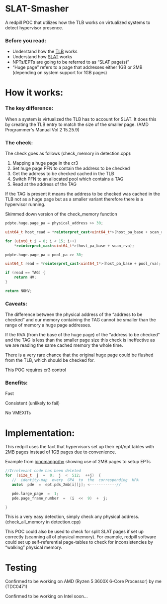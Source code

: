 
# SLAT-Smasher
A redpill POC that utilizes how the TLB works on virtualized systems to detect hypervisor presence.

### Before you read: 
- Understand how the [TLB](https://en.wikipedia.org/wiki/Translation_lookaside_buffer) works
 - Understand how [SLAT](https://en.wikipedia.org/wiki/Second_Level_Address_Translation) works
 - NPTs/EPTs are going to be referred to as “SLAT page(s)”
 - “Huge page” refers to a page that addresses either 1GB or 2MB (depending on system support for 1GB pages)

# How it works:
### The key difference:
When a system is virtualized the TLB has to account for SLAT. It does this by creating the TLB entry to match the size of the smaller page. (AMD Programmer's Manual Vol 2 15.25.9)
### The check:
The check goes as follows (check_memory in detection.cpp):

 1. Mapping a huge page in the cr3
 2. Set huge page PFN to contain the address to be checked
 3. Get the address to be checked cached in the TLB
 4. Switch PFN to an allocated pool which contains a TAG
 5. Read at the address of the TAG
 
If the TAG is present it means the address to be checked was cached in the TLB not as a huge page but as a smaller variant therefore there is a hypervisor running.

Skimmed down version of the check_memory function
```c++
pdpte.huge.page_pa = physical_address >> 30;

uint64_t host_read = *reinterpret_cast<uint64_t*>(host_pa_base + scan_rva);

for (uint8_t i = 0; i < 15; i++)
	*reinterpret_cast<uint64_t*>(host_pa_base + scan_rva);

pdpte.huge.page_pa = pool_pa >> 30;

uint64_t read = *reinterpret_cast<uint64_t*>(host_pa_base + pool_rva);

if (read == TAG) {
	return HV;
}

return NOHV;
```

### Caveats:

The difference between the physical address of the “address to be checked” and our memory containing the TAG cannot be smaller than the range of memory a huge page addresses.

If the RVA (from the base of the huge page) of the “address to be checked” and the TAG is less than the smaller page size this check is ineffective as we are reading the same cached memory the whole time.

There is a very rare chance that the original huge page could be flushed from the TLB, which should be checked for.

This POC requires cr3 control

### Benefits:
Fast

Consistent (unlikely to fail)

No VMEXITs

# Implementation:
This redpill uses the fact that hypervisors set up their ept/npt tables with 2MB pages instead of 1GB pages due to convenience.

Example from [jonomango/hv](https://github.com/jonomango/hv/blob/783ad9d99396546313b809bada530aa91366eb9d/hv/ept.cpp#L58) showing use of 2MB pages to setup EPTs  
 ```c++
 //Irrelevant code has been deleted 
 for  (size_t  j  =  0;  j  <  512;  ++j)  {
	//  identity-map  every  GPA  to  the  corresponding  HPA
	auto&  pde  =  ept.pds_2mb[i][j]; <------------//

	pde.large_page  =  1;
	pde.page_frame_number  =  (i  <<  9)  +  j;

}
 ```
 This is a very easy detection, simply check any physical address. (check_all_memory in detection.cpp)
 
 This POC could also be used to check for split SLAT pages if set up correctly (scanning all of physical memory). For example, redpill software could set up self-referential page-tables to check for inconsistencies by “walking” physical memory.

 # Testing
 Confirmed to be working on AMD (Ryzen 5 3600X 6-Core Processor) by me (TDC0471)
 
 Confirmed to be working on Intel soon...